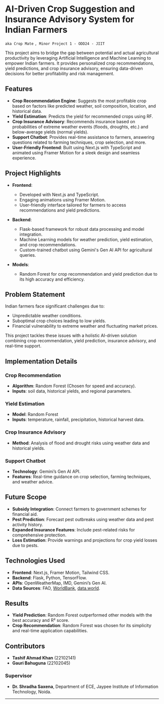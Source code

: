 # AI-Driven Crop Suggestion and Insurance Advisory System for Indian Farmers

`aka Crop Mate`
`, Minor Project 1 - ODD24 - JIIT`

This project aims to bridge the gap between potential and actual agricultural productivity by leveraging Artificial Intelligence and Machine Learning to empower Indian farmers. It provides personalized crop recommendations, yield predictions, and crop insurance advisory, ensuring data-driven decisions for better profitability and risk management.

## Features

- **Crop Recommendation Engine**: Suggests the most profitable crop based on factors like predicted weather, soil composition, location, and historical data.
- **Yield Estimation**: Predicts the yield for recommended crops using RF.
- **Crop Insurance Advisory**: Recommends insurance based on probabilities of extreme weather events (floods, droughts, etc.) and below-average yields (normal yields).
- **Support Chatbot**: Provides real-time assistance to farmers, answering questions related to farming techniques, crop selection, and more.
- **User-Friendly Frontend**: Built using Next.js with TypeScript and animated using Framer Motion for a sleek design and seamless experience.

## Project Highlights

- **Frontend**:
  - Developed with Next.js and TypeScript.
  - Engaging animations using Framer Motion.
  - User-friendly interface tailored for farmers to access recommendations and yield predictions.
- **Backend**:

  - Flask-based framework for robust data processing and model integration.
  - Machine Learning models for weather prediction, yield estimation, and crop recommendations.
  - Custom-trained chatbot using Gemini's Gen AI API for agricultural queries.

- **Models**:
  - Random Forest for crop recommendation and yield prediction due to its high accuracy and efficiency.

## Problem Statement

Indian farmers face significant challenges due to:

- Unpredictable weather conditions.
- Suboptimal crop choices leading to low yields.
- Financial vulnerability to extreme weather and fluctuating market prices.

This project tackles these issues with a holistic AI-driven solution combining crop recommendation, yield prediction, insurance advisory, and real-time support.

## Implementation Details

### Crop Recommendation

- **Algorithm**: Random Forest (Chosen for speed and accuracy).
- **Inputs**: soil data, historical yields, and regional parameters.

### Yield Estimation

- **Model**: Random Forest
- **Inputs**: temperature, rainfall, precipitation, historical harvest data.

### Crop Insurance Advisory

- **Method**: Analysis of flood and drought risks using weather data and historical yields.

### Support Chatbot

- **Technology**: Gemini’s Gen AI API.
- **Features**: Real-time guidance on crop selection, farming techniques, and weather advice.

## Future Scope

- **Subsidy Integration**: Connect farmers to government schemes for financial aid.
- **Pest Prediction**: Forecast pest outbreaks using weather data and pest activity history.
- **Expanded Insurance Features**: Include pest-related risks for comprehensive protection.
- **Loss Estimation**: Provide warnings and projections for crop yield losses due to pests.

## Technologies Used

- **Frontend**: Next.js, Framer Motion, Tailwind CSS.
- **Backend**: Flask, Python, TensorFlow.
- **APIs**: OpenWeatherMap, IMD, Gemini’s Gen AI.
- **Data Sources**: FAO, [WorldBank](https://www.data.gov.in/), [data.world](https://data.world/thatzprem/agriculture-india).

## Results

- **Yield Prediction**: Random Forest outperformed other models with the best accuracy and R² score.
- **Crop Recommendation**: Random Forest was chosen for its simplicity and real-time application capabilities.

## Contributors

- **Tashif Ahmad Khan** (22102141)
- **Gauri Bahuguna** (22102045)

### Supervisor

- **Dr. Shradha Saxena**, Department of ECE, Jaypee Institute of Information Technology, Noida.

---
